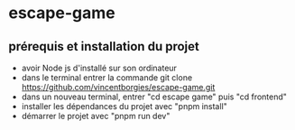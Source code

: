 # escape-game

## prérequis et installation du projet

-   avoir Node js d'installé sur son ordinateur
-   dans le terminal entrer la commande git clone https://github.com/vincentborgies/escape-game.git
-   dans un nouveau terminal, entrer "cd escape game" puis "cd frontend"
-   installer les dépendances du projet avec "pnpm install"
-   démarrer le projet avec "pnpm run dev"

